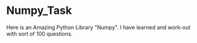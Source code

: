 # Numpy_Task
Here is an Amazing Python Library "Numpy". I have learned and work-out with sort of 100 questions.
